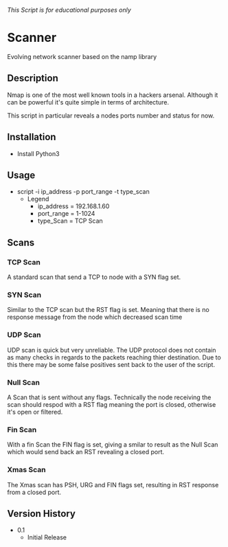 *This Script is for educational purposes only*

# Scanner

Evolving network scanner based on the namp library

## Description
Nmap is one of the most well known tools in a hackers arsenal. 
Although it can be powerful it's quite simple in terms of architecture. 

This script in particular reveals a nodes ports number and status for now. 

## Installation
- Install Python3

## Usage

- script -i ip_address -p port_range -t type_scan
  - Legend
    - ip_address = 192.168.1.60
    - port_range = 1-1024
    - type_Scan = TCP Scan

## Scans

### TCP Scan
A standard scan that send a TCP to node with a SYN flag set. 

### SYN Scan
Similar to the TCP scan but the RST flag is set. Meaning that there is no response message from the node
which decreased scan time

### UDP Scan
UDP scan is quick but very unreliable. The UDP protocol does not contain as many checks in regards to the packets reaching thier destination. 
Due to this there may be some false positives sent back to the user of the script.

### Null Scan
A Scan that is sent without any flags. Technically the node receiving the scan should respod with a RST flag meaning the port is closed, otherwise it's open or filtered.

### Fin Scan
With a fin Scan the FIN flag is set, giving a smilar to result as the Null Scan which would send back an RST revealing a closed port. 

### Xmas Scan
The Xmas scan has PSH, URG and FIN flags set, resulting in RST response from a closed port. 

## Version History

- 0.1 
  - Initial Release


